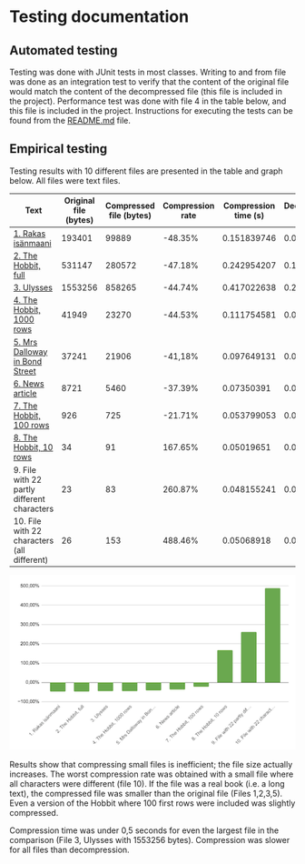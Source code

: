 # Testing documentation

## Automated testing

Testing was done with JUnit tests in most classes. Writing to and from file was done as an integration test to verify that the content of the original file would match the content of the decompressed file (this file is included in the project). Performance test was done with file 4 in the table below, and this file is included in the project.  Instructions for executing the tests can be found from the [README.md](https://github.com/tsalohei/tiralab-taru#tests) file.  

## Empirical testing

Testing results with 10 different files are presented in the table and graph below. All files were text files.

| Text                                        | Original file   (bytes) | Compressed file   (bytes) | Compression rate | Compression time (s) | Decompression   time |
|---------------------------------------------|-------------------------|---------------------------|------------------|----------------------|----------------------|
|[1. Rakas isänmaani](http://www.gutenberg.org/cache/epub/46655/pg46655.txt)                          | 193401                  | 99889                     | -48.35%          | 0.151839746          | 0.096862313          |
|[2. The Hobbit, full](https://www.pdfdrive.com/the-hobbit-e17592270.html)                         | 531147                  | 280572                    | -47.18%          | 0.242954207          | 0.122804458          |
|[3. Ulysses](http://www.gutenberg.org/files/4300/4300-0.txt)                                  | 1553256                 | 858265                    | -44.74%          | 0.417022638          | 0.27458819           |
|[4. The Hobbit, 1000 rows](https://www.pdfdrive.com/the-hobbit-e17592270.html)                    | 41949                   | 23270                     | -44.53%          | 0.111754581          | 0.061255163          |
|[5. Mrs Dalloway in Bond Street](http://www.gutenberg.org/cache/epub/63107/pg63107.txt)              | 37241                   | 21906                     | -41,18%          | 0.097649131          | 0.059749273          |
|[6. News article](https://yle.fi/uutiset/osasto/news/heavy_road_traffic_unlikely_in_finland_this_holiday_season/11702451)                             | 8721                    | 5460                      | -37.39%          | 0.07350391           | 0.038645061          |
|[7. The Hobbit, 100 rows](https://www.pdfdrive.com/the-hobbit-e17592270.html)                     | 926                     | 725                       | -21.71%          | 0.053799053          | 0.027874347          |
|[8. The Hobbit, 10 rows](https://www.pdfdrive.com/the-hobbit-e17592270.html)                      | 34                      | 91                        | 167.65%          | 0.05019651           | 0.025430724          |
| 9. File with 22 partly different characters | 23                      | 83                        | 260.87%          | 0.048155241          | 0.026119909          |
| 10. File with 22 characters (all different) | 26                      | 153                       | 488.46%          | 0.05068918           | 0.024832483          |

![Compression rates](https://github.com/tsalohei/tiralab-taru/blob/main/documentation/images/testing_results.png)

Results show that compressing small files is inefficient; the file size actually increases. The worst compression rate was obtained with a small file where all characters were different (file 10). If the file was a real book (i.e. a long text), the compressed file was smaller than the original file (Files 1,2,3,5). Even a version of the Hobbit where 100 first rows were included was slightly compressed.

Compression time was under 0,5 seconds for even the largest file in the comparison (File 3, Ulysses with 1553256 bytes). Compression was slower for all files than decompression.  
